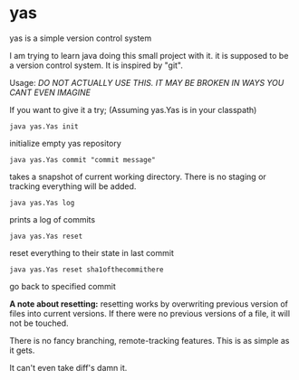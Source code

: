 yas
===

yas is a simple version control system

I am trying to learn java doing this small project with it. it is supposed to be
a version control system. It is inspired by "git".

Usage: *DO NOT ACTUALLY USE THIS. IT MAY BE BROKEN IN WAYS YOU CANT EVEN IMAGINE*

If you want to give it a try; (Assuming yas.Yas is in your classpath)

    java yas.Yas init

initialize empty yas repository

    java yas.Yas commit "commit message"

takes a snapshot of current working directory.
There is no staging or tracking everything will be added.

    java yas.Yas log

prints a log of commits

    java yas.Yas reset

reset everything to their state in last commit

    java yas.Yas reset sha1ofthecommithere

go back to specified commit

**A note about resetting:** resetting works by overwriting previous version of files
into current versions. If there were no previous versions of a file, it will not be
touched.

There is no fancy branching, remote-tracking features. This is as simple as it gets.

It can't even take diff's damn it.
